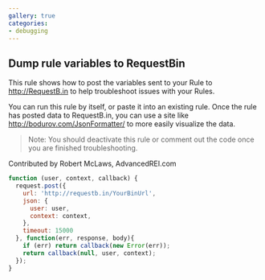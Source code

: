 ```yaml
---
gallery: true
categories:
- debugging
---
```

## Dump rule variables to RequestBin

This rule shows how to post the variables sent to your Rule to http://RequestB.in to help troubleshoot issues with your Rules.

You can run this rule by itself, or paste it into an existing rule. Once the rule has posted data to RequestB.in, you can use a site like http://bodurov.com/JsonFormatter/ to more easily visualize the data.

> Note: You should deactivate this rule or comment out the code once you are finished troubleshooting.

Contributed by Robert McLaws, AdvancedREI.com

```js
function (user, context, callback) {
  request.post({
    url: 'http://requestb.in/YourBinUrl',
    json: {
      user: user,
      context: context,
    },
    timeout: 15000
  }, function(err, response, body){
    if (err) return callback(new Error(err));
    return callback(null, user, context);
  });
}
```
